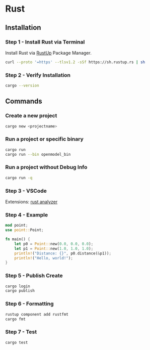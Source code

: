 
# Rust



## Installation 

### Step 1 - Install Rust via Terminal
Install Rust via [RustUp](rust-lang.org/tools/install) Package Manager.

```bash
curl --proto '=https' --tlsv1.2 -sSf https://sh.rustup.rs | sh
```


### Step 2 - Verify Installation

```bash
cargo --version
```

## Commands

### Create a new project
```bash
cargo new <projectname>
```

### Run a project or specific binary
```bash
cargo run
cargo run --bin openmodel_bin
```

### Run a project without Debug Info
```bash
cargo run -q
```


### Step 3 - VSCode

Extensions: [rust analyzer](https://code.visualstudio.com/docs/languages/rust)


### Step  4 - Example

```rust
mod point;
use point::Point;

fn main() {
    let p0 = Point::new(0.0, 0.0, 0.0);
    let p1 = Point::new(1.0, 1.0, 1.0);
    println!("Distance: {}", p0.distance(&p1));
    println!("Hello, world!");
}
```

### Step 5 - Publish Create


```bash
cargo login
cargo publish
```

### Step 6 -  Formatting
```bash
rustup component add rustfmt
cargo fmt
```

### Step 7 - Test
```bash
cargo test
```
